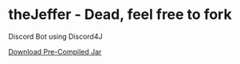 # theJeffer - Dead, feel free to fork 
Discord Bot using Discord4J


  
[Download Pre-Compiled Jar](https://github.com/BaconBett/theJeffer/raw/master/theJeffer.jar"theJeffer.jar")
